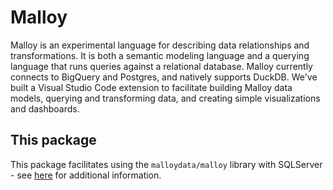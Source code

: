 # Malloy

Malloy is an experimental language for describing data relationships and transformations. It is both a semantic modeling language and a querying language that runs queries against a relational database. Malloy currently connects to BigQuery and Postgres, and natively supports DuckDB. We've built a Visual Studio Code extension to facilitate building Malloy data models, querying and transforming data, and creating simple visualizations and dashboards.

## This package

This package facilitates using the `malloydata/malloy` library with SQLServer - see [here](https://github.com/malloydata/malloy/blob/main/packages/malloy/README.md) for additional information.
